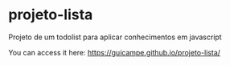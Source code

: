 # projeto-lista
 Projeto de um todolist para aplicar conhecimentos em javascript

You can access it here: https://guicampe.github.io/projeto-lista/